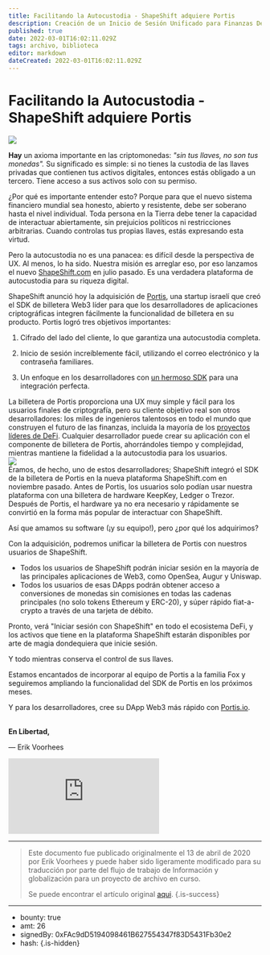 ```yaml
---
title: Facilitando la Autocustodia - ShapeShift adquiere Portis
description: Creación de un Inicio de Sesión Unificado para Finanzas Descentralizadas
published: true
date: 2022-03-01T16:02:11.029Z
tags: archivo, biblioteca
editor: markdown
dateCreated: 2022-03-01T16:02:11.029Z
---
```


# Facilitando la Autocustodia - ShapeShift adquiere Portis

![](https://assets.website-files.com/5e9a09610b7dce71f87f7f17/5e9efd181dffd58203d33f45_1_rbAC_e-0gaVDCcZuPIGlrA.png)

**Hay** un axioma importante en las criptomonedas: *"sin tus llaves, no son tus monedas".* Su significado es simple: si no tienes la custodia de las llaves privadas que contienen tus activos digitales, entonces estás obligado a un tercero. Tiene acceso a sus activos solo con su permiso.

¿Por qué es importante entender esto? Porque para que el nuevo sistema financiero mundial sea honesto, abierto y resistente, debe ser soberano hasta el nivel individual. Toda persona en la Tierra debe tener la capacidad de interactuar abiertamente, sin prejuicios políticos ni restricciones arbitrarias. Cuando controlas tus propias llaves, estás expresando esta virtud.

Pero la autocustodia no es una panacea: es difícil desde la perspectiva de UX. Al menos, lo ha sido. Nuestra misión es arreglar eso, por eso lanzamos el nuevo [ShapeShift.com](https://shapeshift.com/) en julio pasado. Es una verdadera plataforma de autocustodia para su riqueza digital.

ShapeShift anunció hoy la adquisición de [Portis](https://www.portis.io/), una startup israelí que creó el SDK de billetera Web3 líder para que los desarrolladores de aplicaciones criptográficas integren fácilmente la funcionalidad de billetera en su producto. Portis logró tres objetivos importantes:

1. Cifrado del lado del cliente, lo que garantiza una autocustodia completa.

2. Inicio de sesión increíblemente fácil, utilizando el correo electrónico y la contraseña familiares.

3. Un enfoque en los desarrolladores con [un hermoso SDK](https://github.com/portis-project/web-sdk) para una integración perfecta.

La billetera de Portis proporciona una UX muy simple y fácil para los usuarios finales de criptografía, pero su cliente objetivo real son otros desarrolladores: los miles de ingenieros talentosos en todo el mundo que construyen el futuro de las finanzas, incluida la mayoría de los [proyectos líderes de DeFi](https://apps.portis.io/). Cualquier desarrollador puede crear su aplicación con el componente de billetera de Portis, ahorrándoles tiempo y complejidad, mientras mantiene la fidelidad a la autocustodia para los usuarios.<br/>
[![](https://assets.website-files.com/5e9a09610b7dce71f87f7f17/5e9abb252afc3c37bb299581_5e99d053ff7599a3ddaea250_1*ShNoFIHLaKVspi31-tqbqw.png)](http://beta.shapeshift.com)
<br/>Éramos, de hecho, uno de estos desarrolladores; ShapeShift integró el SDK de la billetera de Portis en la nueva plataforma ShapeShift.com en noviembre pasado. Antes de Portis, los usuarios solo podían usar nuestra plataforma con una billetera de hardware KeepKey, Ledger o Trezor. Después de Portis, el hardware ya no era necesario y rápidamente se convirtió en la forma más popular de interactuar con ShapeShift.

Así que amamos su software (¡y su equipo!), pero ¿por qué los adquirimos?

Con la adquisición, podremos unificar la billetera de Portis con nuestros usuarios de ShapeShift.

* Todos los usuarios de ShapeShift podrán iniciar sesión en la mayoría de las principales aplicaciones de Web3, como OpenSea, Augur y Uniswap.
* Todos los usuarios de esas DApps podrán obtener acceso a conversiones de monedas sin comisiones en todas las cadenas principales (no solo tokens Ethereum y ERC-20), y súper rápido fiat-a-crypto a través de una tarjeta de débito.

Pronto, verá "Iniciar sesión con ShapeShift" en todo el ecosistema DeFi, y los activos que tiene en la plataforma ShapeShift estarán disponibles por arte de magia dondequiera que inicie sesión.

Y todo mientras conserva el control de sus llaves.

Estamos encantados de incorporar al equipo de Portis a la familia Fox y seguiremos ampliando la funcionalidad del SDK de Portis en los próximos meses.

Y para los desarrolladores, cree su DApp Web3 más rápido con [Portis.io](https://docs.portis.io/#/).

**<br/>En Libertad,**

— Erik Voorhees<br/> 

<iframe allowfullscreen="" frameborder="0" scrolling="auto" src="https://cdn.embedly.com/widgets/media.html?src=https%3A%2F%2Fwww.youtube.com%2Fembed%2FIywdlv2sfgU%3Ffeature%3Doembed&amp;display_name=YouTube&amp;url=https%3A%2F%2Fwww.youtube.com%2Fwatch%3Fv%3DIywdlv2sfgU&amp;image=https%3A%2F%2Fi.ytimg.com%2Fvi%2FIywdlv2sfgU%2Fhqdefault.jpg&amp;key=a19fcc184b9711e1b4764040d3dc5c07&amp;type=text%2Fhtml&amp;schema=youtube"></iframe>

<br/>

---

> Este documento fue publicado originalmente el 13 de abril de 2020 por Erik Voorhees y puede haber sido ligeramente modificado para su traducción por parte del flujo de trabajo de Información y globalización para un proyecto de archivo en curso.
>
> Se puede encontrar el artículo original [aqui](https://shapeshift.com/library/shapeshift-acquires-portis).
{.is-success}

---

- bounty: true
- amt: 26
- signedBy: 0xFAc9dD5194098461B627554347f83D5431Fb30e2
- hash: 
{.is-hidden}
